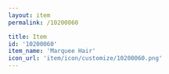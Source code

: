 ```yaml
---
layout: item
permalink: /10200060

title: Item
id: '10200060'
item_name: 'Marquee Hair'
icon_url: 'item/icon/customize/10200060.png'
---
```

